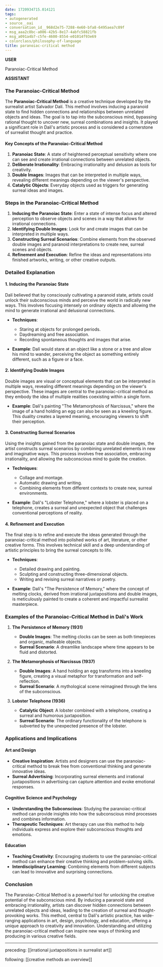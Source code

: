 ```yaml
---
date: 1720934715.014121
tags:
- autogenerated
- source__oai
- conversation_id__968d2e75-7288-4e60-bfa8-6495aea7c09f
- msg_aaa2c8bc-a086-42b5-8e17-4abfc58821fb
- msg_a091a4b7-c5fe-4600-8554-e01014f93e69
- colorclass/philosophy-of-language
title: paranoiac-critical method
---
```


**USER**

Paranoiac-Critical Method


**ASSISTANT**

### The Paranoiac-Critical Method

The **Paranoiac-Critical Method** is a creative technique developed by the surrealist artist Salvador Dalí. This method involves inducing a paranoid state to find hidden connections and relationships between unrelated objects and ideas. The goal is to tap into the subconscious mind, bypassing rational thought to uncover new, surreal combinations and insights. It played a significant role in Dalí's artistic process and is considered a cornerstone of surrealist thought and practice.

#### Key Concepts of the Paranoiac-Critical Method

1. **Paranoiac State**: A state of heightened perceptual sensitivity where one can see and create irrational connections between unrelated objects.
2. **Deliberate Irrationality**: Embracing irrationality and delusion as tools for creativity.
3. **Double Images**: Images that can be interpreted in multiple ways, revealing different meanings depending on the viewer's perspective.
4. **Catalytic Objects**: Everyday objects used as triggers for generating surreal ideas and images.

### Steps in the Paranoiac-Critical Method

1. **Inducing the Paranoiac State**: Enter a state of intense focus and altered perception to observe objects and scenes in a way that allows for irrational connections.
2. **Identifying Double Images**: Look for and create images that can be interpreted in multiple ways.
3. **Constructing Surreal Scenarios**: Combine elements from the observed double images and paranoid interpretations to create new, surreal scenes and objects.
4. **Refinement and Execution**: Refine the ideas and representations into finished artworks, writing, or other creative outputs.

### Detailed Explanation

#### 1. Inducing the Paranoiac State

Dalí believed that by consciously cultivating a paranoid state, artists could unlock their subconscious minds and perceive the world in radically new ways. This involves focusing intensely on ordinary objects and allowing the mind to generate irrational and delusional connections.

- **Techniques**: 
  - Staring at objects for prolonged periods.
  - Daydreaming and free association.
  - Recording spontaneous thoughts and images that arise.

- **Example**: Dalí would stare at an object like a stone or a tree and allow his mind to wander, perceiving the object as something entirely different, such as a figure or a face.

#### 2. Identifying Double Images

Double images are visual or conceptual elements that can be interpreted in multiple ways, revealing different meanings depending on the viewer's perspective. These images are central to the paranoiac-critical method as they embody the idea of multiple realities coexisting within a single form.

- **Example**: Dalí's painting "The Metamorphosis of Narcissus," where the image of a hand holding an egg can also be seen as a kneeling figure. This duality creates a layered meaning, encouraging viewers to shift their perception.

#### 3. Constructing Surreal Scenarios

Using the insights gained from the paranoiac state and double images, the artist constructs surreal scenarios by combining unrelated elements in new and imaginative ways. This process involves free association, embracing irrationality, and allowing the subconscious mind to guide the creation.

- **Techniques**: 
  - Collage and montage.
  - Automatic drawing and writing.
  - Combining elements from different contexts to create new, surreal environments.

- **Example**: Dalí's "Lobster Telephone," where a lobster is placed on a telephone, creates a surreal and unexpected object that challenges conventional perceptions of reality.

#### 4. Refinement and Execution

The final step is to refine and execute the ideas generated through the paranoiac-critical method into polished works of art, literature, or other creative forms. This involves technical skill and a deep understanding of artistic principles to bring the surreal concepts to life.

- **Techniques**: 
  - Detailed drawing and painting.
  - Sculpting and constructing three-dimensional objects.
  - Writing and revising surreal narratives or poetry.

- **Example**: Dalí's "The Persistence of Memory," where the concept of melting clocks, derived from irrational juxtapositions and double images, is meticulously painted to create a coherent and impactful surrealist masterpiece.

### Examples of the Paranoiac-Critical Method in Dalí's Work

1. **The Persistence of Memory (1931)**
   - **Double Images**: The melting clocks can be seen as both timepieces and organic, malleable objects.
   - **Surreal Scenario**: A dreamlike landscape where time appears to be fluid and distorted.

2. **The Metamorphosis of Narcissus (1937)**
   - **Double Images**: A hand holding an egg transforms into a kneeling figure, creating a visual metaphor for transformation and self-reflection.
   - **Surreal Scenario**: A mythological scene reimagined through the lens of the subconscious.

3. **Lobster Telephone (1936)**
   - **Catalytic Object**: A lobster combined with a telephone, creating a surreal and humorous juxtaposition.
   - **Surreal Scenario**: The ordinary functionality of the telephone is subverted by the unexpected presence of the lobster.

### Applications and Implications

#### Art and Design

- **Creative Inspiration**: Artists and designers can use the paranoiac-critical method to break free from conventional thinking and generate innovative ideas.
- **Surreal Advertising**: Incorporating surreal elements and irrational juxtapositions in advertising can capture attention and evoke emotional responses.

#### Cognitive Science and Psychology

- **Understanding the Subconscious**: Studying the paranoiac-critical method can provide insights into how the subconscious mind processes and combines information.
- **Therapeutic Techniques**: Art therapy can use this method to help individuals express and explore their subconscious thoughts and emotions.

#### Education

- **Teaching Creativity**: Encouraging students to use the paranoiac-critical method can enhance their creative thinking and problem-solving skills.
- **Interdisciplinary Learning**: Combining elements from different subjects can lead to innovative and surprising connections.

### Conclusion

The Paranoiac-Critical Method is a powerful tool for unlocking the creative potential of the subconscious mind. By inducing a paranoid state and embracing irrationality, artists can discover hidden connections between unrelated objects and ideas, leading to the creation of surreal and thought-provoking works. This method, central to Dalí's artistic practice, has wide-ranging applications in art, design, psychology, and education, offering a unique approach to creativity and innovation. Understanding and utilizing the paranoiac-critical method can inspire new ways of thinking and producing in various creative fields.


---

preceding: [[irrational juxtapositions in surrealist art]]  


following: [[creative methods an overview]]